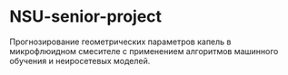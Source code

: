 # NSU-senior-project
Прогнозирование геометрических параметров капель в микрофлюидном смесителе с применением алгоритмов машинного обучения и неиросетевых моделей.
